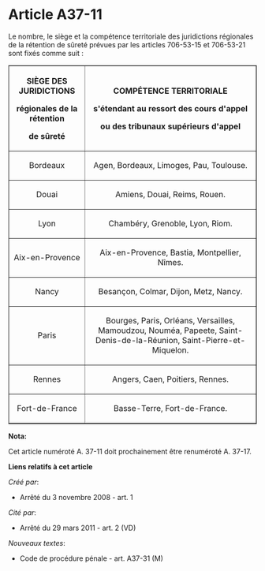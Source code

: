 # Article A37-11

Le nombre, le siège et la compétence territoriale des juridictions régionales de la rétention de sûreté prévues par les
articles 706-53-15 et 706-53-21 sont fixés comme suit :

<table border="1">
  <tbody>
    <tr>
      <th>

SIÈGE DES JURIDICTIONS 

régionales de la rétention

de sûreté

</th>
      <th>

COMPÉTENCE TERRITORIALE 

s'étendant au ressort des cours d'appel

ou des tribunaux supérieurs d'appel

</th>
    </tr>
    <tr>
      <td align="center">

Bordeaux

</td>
      <td align="center">

Agen, Bordeaux, Limoges, Pau, Toulouse.

</td>
    </tr>
    <tr>
      <td align="center">

Douai

</td>
      <td align="center">

Amiens, Douai, Reims, Rouen.

</td>
    </tr>
    <tr>
      <td align="center">

Lyon

</td>
      <td align="center">

Chambéry, Grenoble, Lyon, Riom.

</td>
    </tr>
    <tr>
      <td align="center">

Aix-en-Provence

</td>
      <td align="center">

Aix-en-Provence, Bastia, Montpellier, Nîmes.

</td>
    </tr>
    <tr>
      <td align="center">

Nancy

</td>
      <td align="center">

Besançon, Colmar, Dijon, Metz, Nancy.

</td>
    </tr>
    <tr>
      <td align="center">

Paris

</td>
      <td align="center">

Bourges, Paris, Orléans, Versailles, Mamoudzou, Nouméa, Papeete, Saint-Denis-de-la-Réunion, Saint-Pierre-et-Miquelon.

</td>
    </tr>
    <tr>
      <td align="center">

Rennes

</td>
      <td align="center">

Angers, Caen, Poitiers, Rennes.

</td>
    </tr>
    <tr>
      <td align="center">

Fort-de-France

</td>
      <td align="center">

Basse-Terre, Fort-de-France.

</td>
    </tr>
  </tbody>
</table>

**Nota:**

Cet article numéroté A. 37-11 doit prochainement être renuméroté A. 37-17.

**Liens relatifs à cet article**

_Créé par_:

  - Arrêté du 3 novembre 2008 - art. 1

_Cité par_:

  - Arrêté du 29 mars 2011 - art. 2 (VD)

_Nouveaux textes_:

  - Code de procédure pénale - art. A37-31 (M)
